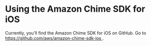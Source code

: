 # Using the Amazon Chime SDK for iOS<a name="sdk-for-ios"></a>

Currently, you'll find the Amazon Chime SDK for iOS on GitHub\. Go to [ https://github\.com/aws/amazon\-chime\-sdk\-ios ](https://github.com/aws/amazon-chime-sdk-ios)\.